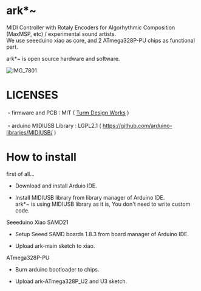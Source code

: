 # ark*~
MIDI Controller with Rotaly Encoders for Algorhythmic Composition (MaxMSP, etc) / experimental sound artists.  
We use seeeduino xiao as core, and 2 ATmega328P-PU chips as functional part.

ark*~  is open source hardware and software.

![IMG_7801](https://github.com/Turm-Design-Works/ark/assets/75283624/064a1bd0-33da-4259-b255-d205b1ef2da7)

# LICENSES
・firmware and PCB : MIT ( [Turm Design Works](https://turmdesignworks.com) )

・arduino MIDIUSB Library : LGPL2.1 ( https://github.com/arduino-libraries/MIDIUSB/ ) 

# How to install

first of all...

- Download and install Arduio IDE.

- Install MIDIUSB library from library manager of Arduino IDE.  
ark*~ is using MIDIUSB library as it is, You don't need to write custom code.

Seeeduino Xiao SAMD21

- Setup Seeed SAMD boards 1.8.3 from board manager of Arduino IDE.

- Upload ark-main sketch to xiao.

ATmega328P-PU

- Burn arduino bootloader to chips.

- Upload ark-ATmega328P_U2 and U3 sketch.
